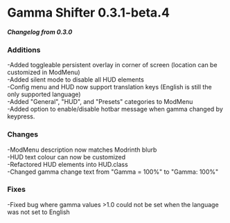 # Gamma Shifter 0.3.1-beta.4
***Changelog from 0.3.0***

### Additions
-Added toggleable persistent overlay in corner of screen (location can be customized in ModMenu)<br>
-Added silent mode to disable all HUD elements<br>
-Config menu and HUD now support translation keys (English is still the only supported language) <br>
-Added "General", "HUD", and "Presets" categories to ModMenu <br>
-Added option to enable/disable hotbar message when gamma changed by keypress. <br>

### Changes
-ModMenu description now matches Modrinth blurb <br>
-HUD text colour can now be customized <br>
-Refactored HUD elements into HUD.class <br>
-Changed gamma change text from "Gamma = 100%" to "Gamma: 100%" <br>

### Fixes
-Fixed bug where gamma values >1.0 could not be set when the language was not set to English <br>
